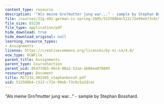 ```yaml
---
content_type: resource
description: '"Als meine Gro?mutter jung war..." - sample by Stephan Bosshard.'
file: /courses/21g-402-german-ii-spring-2005/522580b4c512c72e99ebf3c6c5a2dcac_MIT21G_402S05_stephanbossh.pdf
file_size: 65236
file_type: application/pdf
hide_download: true
hide_download_original: null
learning_resource_types:
- Assignments
license: https://creativecommons.org/licenses/by-nc-sa/4.0/
ocw_type: OCWFile
parent_title: Assignments
parent_type: CourseSection
parent_uid: 05477db5-46c4-00a2-52ae-ab86ea070895
resourcetype: Document
title: MIT21G_402S05_stephanbossh.pdf
uid: 522580b4-c512-c72e-99eb-f3c6c5a2dcac
---
```

"Als meine Gro?mutter jung war..." - sample by Stephan Bosshard.